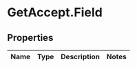 # GetAccept.Field

## Properties
Name | Type | Description | Notes
------------ | ------------- | ------------- | -------------
